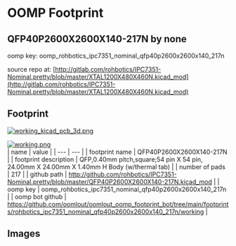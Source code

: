 # OOMP Footprint  
## QFP40P2600X2600X140-217N  by none  
  
oomp key: oomp_rohbotics_ipc7351_nominal_qfp40p2600x2600x140_217n  
  
source repo at: [http://gitlab.com/rohbotics/IPC7351-Nominal.pretty/blob/master/XTAL1200X480X460N.kicad_mod](http://gitlab.com/rohbotics/IPC7351-Nominal.pretty/blob/master/XTAL1200X480X460N.kicad_mod)  
## Footprint  
  
[![working_kicad_pcb_3d.png](working_kicad_pcb_3d_600.png)](working_kicad_pcb_3d.png)  
  
[![working.png](working_600.png)](working.png)  
| name | value | 
| --- | --- | 
| footprint name | QFP40P2600X2600X140-217N | 
| footprint description | QFP,0.40mm pitch,square;54 pin X 54 pin, 24.00mm X 24.00mm X 1.40mm H Body (w/thermal tab) | 
| number of pads | 217 | 
| github path | http://github.com/rohbotics/IPC7351-Nominal.pretty/blob/master/QFP40P2600X2600X140-217N.kicad_mod | 
| oomp key | oomp_rohbotics_ipc7351_nominal_qfp40p2600x2600x140_217n | 
| oomp bot github | https://github.com/oomlout/oomlout_oomp_footprint_bot/tree/main/footprints/rohbotics_ipc7351_nominal_qfp40p2600x2600x140_217n/working | 
## Images  
